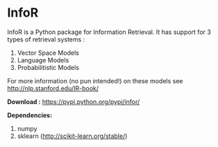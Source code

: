 InfoR
=====

InfoR is a Python package for Information Retrieval. It has support for 3 types of retrieval systems : 

1. Vector Space Models
2. Language Models
3. Probabilitistic Models

For more information (no pun intended!) on these models see http://nlp.stanford.edu/IR-book/

<b>Download :</b> https://pypi.python.org/pypi/infor/

<b> Dependencies:</b>

1. numpy
2. sklearn (http://scikit-learn.org/stable/)




